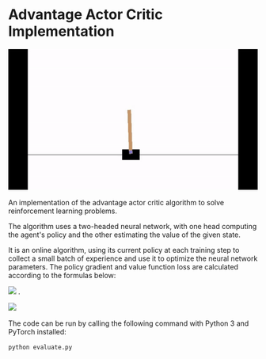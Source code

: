 # Advantage Actor Critic Implementation

![Cartpole agent.](cartpole.gif)

An implementation of the advantage actor critic algorithm to solve reinforcement learning problems. 

The algorithm uses a two-headed neural network, with one head computing the agent's policy and the other estimating the value of the given state. 

It is an online algorithm, using its current policy at each training step to collect a small batch of experience and use it to optimize the neural network parameters. The policy gradient and value function loss are calculated according to the formulas below:

<img src="https://render.githubusercontent.com/render/math?math=\hat{g} = \sum_{t=0}^{T-1} \log \pi(a_t | s_t, \theta) \left(\sum_{t' = t}^{T-1} r_{t'} - V_{\phi_k}(s_t)\right)">  .

<img src="https://render.githubusercontent.com/render/math?math=\hat{v} = \frac{1}{N} \sum_{1}^{N} (V_{\phi_k}(s) - \sum_{t' = t}^{T-1} r_{t'})^2">

The code can be run by calling the following command with Python 3 and PyTorch installed:

```bash
python evaluate.py
```

